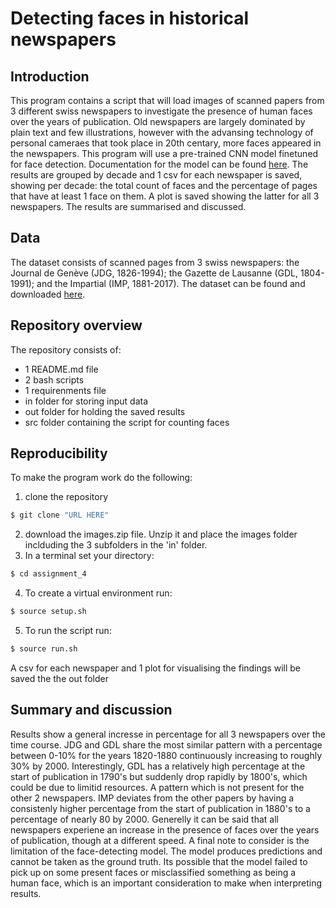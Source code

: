 # Detecting faces in historical newspapers


## Introduction
This program contains a script that will load images of scanned papers from 3 different swiss newspapers to investigate the presence of human faces over the years of publication. Old newspapers are largely dominated by plain text and few illustrations, however with the advansing technology of personal cameraes that took place in 20th centary, more faces appeared in the newspapers. This program will use a pre-trained CNN model finetuned for face detection. Documentation for the model can be found [here](https://medium.com/%2540danushidk507/facenet-pytorch-pretrained-pytorch-face-detection-mtcnn-and-facial-recognition-b20af8771144). The results are grouped by decade and 1 csv for each newspaper is saved, showing per decade: the total count of faces and the percentage of pages that have at least 1 face on them. A plot is saved showing the latter for all 3 newspapers. The results are summarised and discussed.


## Data 
The dataset consists of scanned pages from 3 swiss newspapers: the Journal de Genève (JDG, 1826-1994); the Gazette de Lausanne (GDL, 1804-1991); and the Impartial (IMP, 1881-2017). The dataset can be found and downloaded [here](https://zenodo.org/records/3706863). 


## Repository overview 
The repository consists of:
- 1 README.md file
- 2 bash scripts
- 1 requirenments file
- in folder for storing input data
- out folder for holding the saved results
- src folder containing the script for counting faces


## Reproducibility 
To make the program work do the following:

1) clone the repository 
```python
$ git clone "URL HERE"
```
2) download the images.zip file. Unzip it and place the images folder inclduding the 3 subfolders in the 'in' folder.
3) In a terminal set your directory:
```python
$ cd assignment_4
```
4) To create a virtual environment run:
```python
$ source setup.sh
```
5) To run the script run:
```python
$ source run.sh 
```
A csv for each newspaper and 1 plot for visualising the findings will be saved the the out folder 


## Summary and discussion
Results show a general incresse in percentage for all 3 newspapers over the time course. JDG and GDL share the most similar pattern with a percentage between 0-10% for the years 1820-1880 continuously increasing to roughly 30% by 2000.
Interestingly, GDL has a relatively high percentage at the start of publication in 1790's but suddenly drop rapidly by 1800's, which could be due to limitid resources. A pattern which is not present for the other 2 newspapers. IMP deviates from the other papers by having a consistenly higher percentage from the start of publication in 1880's to a percentage of nearly 80 by 2000. Generelly it can be said that all newspapers experiene an increase in the presence of faces over the years of publication, though at a different speed. 
A final note to consider is the limitation of the face-detecting model. The model produces predictions and cannot be taken as the ground truth. Its possible that the model failed to pick up on some present faces or misclassified something as being a human face, which is an important consideration to make when interpreting results.

